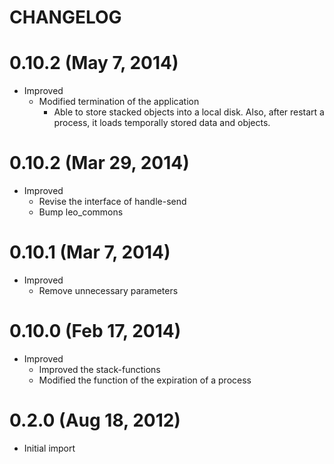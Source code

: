 CHANGELOG
=========

0.10.2 (May 7, 2014)
=====================

* Improved
    * Modified termination of the application
        * Able to store stacked objects into a local disk. Also, after restart a process, it loads temporally stored data and objects.


0.10.2 (Mar 29, 2014)
=====================

* Improved
    * Revise the interface of handle-send
    * Bump leo_commons


0.10.1 (Mar 7, 2014)
=====================

* Improved
    * Remove unnecessary parameters


0.10.0 (Feb 17, 2014)
=====================

* Improved
    * Improved the stack-functions
    * Modified the function of the expiration of a process


0.2.0 (Aug 18, 2012)
=====================

* Initial import


